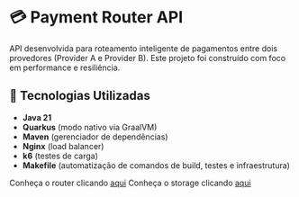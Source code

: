 # 💳 Payment Router API

API desenvolvida para roteamento inteligente de pagamentos entre dois provedores (Provider A e Provider B). 
Este projeto foi construído com foco em performance e resiliência.

## 🚀 Tecnologias Utilizadas

- **Java 21**
- **Quarkus** (modo nativo via GraalVM)
- **Maven** (gerenciador de dependências)
- **Nginx** (load balancer)
- **k6** (testes de carga)
- **Makefile** (automatização de comandos de build, testes e infraestrutura)

Conheça o router clicando [aqui](https://github.com/Maxel-Uds/payment-router-java-21)
Conheça o storage clicando [aqui](https://github.com/Maxel-Uds/payment-storage)
